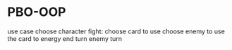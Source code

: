 # PBO-OOP
use case
choose character
fight:
  choose card to use
  choose enemy to use the card to
  energy
  end turn
  enemy turn
